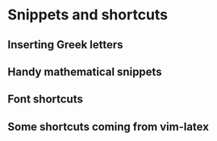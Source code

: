 # Snippets and shortcuts

## Inserting Greek letters

## Handy mathematical snippets

## Font shortcuts

## Some shortcuts coming from vim-latex
